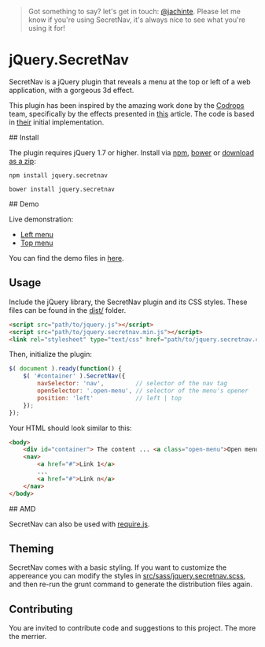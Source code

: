 > Got something to say? let's get in touch: [@jachinte](https://twitter.com/jachinte). Please let me know if you're using SecretNav, it's always nice to see what you're using it for!

# jQuery.SecretNav
SecretNav is a jQuery plugin that reveals a menu at the top or left of a web application, with a gorgeous 3d effect.

This plugin has been inspired by the amazing work done by the [Codrops](http://tympanus.net/codrops/) team, specifically by the effects presented in [this](http://tympanus.net/codrops/2013/12/18/perspective-page-view-navigation/) article. The code is based in [their](https://github.com/codrops/PerspectivePageViewNavigation) initial implementation.

## Install

The plugin requires jQuery 1.7 or higher. Install via [npm](https://www.npmjs.com/package/jquery.secretnav), [bower](https://github.com/jachinte/jquery.secretnav/blob/master/bower.json) or [download as a zip](https://github.com/jachinte/jquery.secretnav/archive/master.zip):

```
npm install jquery.secretnav
```

```
bower install jquery.secretnav
```

## Demo

Live demonstration:

- [Left menu](http://jachinte.github.io/jquery.secretnav/index.html)
- [Top menu](http://jachinte.github.io/jquery.secretnav/index2.html)

You can find the demo files in [here](demo/).

## Usage

Include the jQuery library, the SecretNav plugin and its CSS styles. These files can be found in the [dist/](dist/) folder.
```html
<script src="path/to/jquery.js"></script>
<script src="path/to/jquery.secretnav.min.js"></script>
<link rel="stylesheet" type="text/css" href="path/to/jquery.secretnav.css" />
```

Then, initialize the plugin:

```javascript
$( document ).ready(function() {
    $( '#container' ).SecretNav({		
    	navSelector: 'nav',			// selector of the nav tag
		openSelector: '.open-menu',	// selector of the menu's opener
		position: 'left'			// left | top
    });
});
```

Your HTML should look similar to this:

```html
<body>
	<div id="container"> The content ... <a class="open-menu">Open menu</a> </div>
	<nav>
		<a href="#">Link 1</a>
		...
		<a href="#">Link n</a>
	</nav>
</body>
```

## AMD

SecretNav can also be used with [require.js](http://requirejs.org/).

## Theming

SecretNav comes with a basic styling. If you want to customize the appereance you can modify the styles in [src/sass/jquery.secretnav.scss](src/sass/jquery.secretnav.scss), and then re-run the grunt command to generate the distribution files again.

## Contributing

You are invited to contribute code and suggestions to this project. The more the merrier.